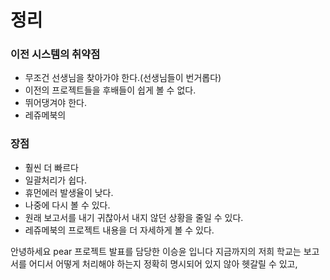 # 정리
### 이전 시스템의 취약점
- 무조건 선생님을 찾아가야 한다.(선생님들이 번거롭다)
- 이전의 프로젝트들을 후배들이 쉽게 볼 수 없다.
- 뛰어댕겨야 한다.
- 레쥬메북의
### 장점
- 훨씬 더 빠르다
- 일괄처리가 쉽다.
- 휴먼에러 발생율이 낮다.
- 나중에 다시 볼 수 있다.
- 원래 보고서를 내기 귀찮아서 내지 않던 상황을 줄일 수 있다.
- 레쥬메북의 프로젝트 내용을 더 자세하게 볼 수 있다.

안녕하세요 pear 프로젝트 발표를 담당한 이승윤 입니다
지금까지의 저희 학교는 보고서를 어디서 어떻게 처리해야 하는지 정확히 명시되어 있지 않아 헷갈릴 수 있고, 